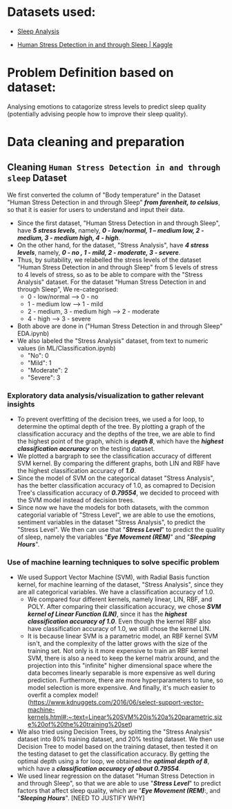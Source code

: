 # Datasets used:

- [Sleep Analysis](https://data.world/dataorg1/stress-analysis)

- [Human Stress Detection in and through Sleep | Kaggle](https://www.kaggle.com/laavanya/human-stress-detection-in-and-through-sleep?select=SaYoPillow.csv)



# Problem Definition based on dataset:

Analysing emotions to catagorize stress levels to predict sleep quality (potentially advising people how to improve their sleep quality).



# Data cleaning and preparation

## Cleaning `Human Stress Detection in and through sleep` Dataset

We first converted the column of "Body temperature" in the Dataset "Human Stress Detection in and through Sleep" ***from farenheit, to celsius***, so that it is easier for users to understand and input their data.  

- Since the first dataset, "Human Stress Detection in and through Sleep", have ***5 stress levels***, namely, ***0 - low/normal, 1 – medium low, 2 - medium, 3 - medium high, 4 - high***.  
- On the other hand, for the dataset, "Stress Analysis", have ***4 stress levels***, namely, ***0 - no , 1 - mild, 2 - moderate, 3 - severe***.  
- Thus, by suitability, we relabelled the stress levels of the dataset "Human Stress Detection in and through Sleep" from 5 levels of stress to 4 levels of stress, so as to be able to compare with the "Stress Analysis" dataset. For the dataset "Human Stress Detection in and through Sleep", We re-categorised:  
  - 0 - low/normal --> 0 - no  
  - 1 - medium low --> 1 - mild  
  - 2 - medium, 3 - medium high --> 2 - moderate  
  - 4 - high --> 3 - severe  
- Both above are done in ("Human Stress Detection in and through Sleep" EDA.ipynb)
- We also labeled the "Stress Analysis" dataset, from text to numeric values (in ML/Classification.ipynb)  
  - "No": 0
  - "Mild": 1
  - "Moderate": 2
  - "Severe": 3  

### Exploratory data analysis/visualization to gather relevant insights

- To prevent overfitting of the decision trees, we used a for loop, to determine the optimal depth of the tree. By plotting a graph of the classification accuracy and the depths of the tree, we are able to find the highest point of the graph, which is ***depth 8***, which have the ***highest classification accruracy*** on the testing dataset.  
- We plotted a bargraph to see the classification accuracy of different SVM kernel. By comparing the different graphs, both LIN and RBF have the highest classification accuracy of ***1.0***.  
- Since the model of SVM on the categorical dataset "Stress Analysis", has the better classification accuracy of 1.0, as comapred to Decision Tree's classification accuracy of ***0.79554***, we decided to proceed with the SVM model instead of decision trees.  
- Since now we have the models for both datasets, with the common categorial variable of "Stress Level", we are able to use the emotions, sentiment variables in the dataset "Stress Analysis", to predict the "Stress Level". We then can use that "***Stress Level***" to predict the quality of sleep, namely the variables "***Eye Movement (REM)***" and "***Sleeping Hours***".

### Use of machine learning techniques to solve specific problem

- We used Support Vector Machine (SVM), with Radial Basis function kernel, for machine learning of the dataset, "Stress Analysis", since they are all categorical variables. We have a classification accuracy of 1.0.  
  - We compared four different kernels, namely linear, LIN, RBF, and POLY. After comparing their classification accuracy, we chose ***SVM kernel of Linear Function (LIN)***, since it has the ***highest classification accuracy of 1.0***. Even though the kernel RBF also have classification accuracy of 1.0, we still chose the kernel LIN.  
  - It is because linear SVM is a parametric model, an RBF kernel SVM isn't, and the complexity of the latter grows with the size of the training set. Not only is it more expensive to train an RBF kernel SVM, there is also a need to keep the kernel matrix around, and the projection into this "infinite" higher dimensional space where the data becomes linearly separable is more expensive as well during prediction. Furthermore, there are more hyperparameters to tune, so model selection is more expensive. And finally, it's much easier to overfit a complex model! (https://www.kdnuggets.com/2016/06/select-support-vector-machine-kernels.html#:~:text=Linear%20SVM%20is%20a%20parametric,size%20of%20the%20training%20set)  
- We also tried using Decision Trees, by splitting the "Stress Analysis" dataset into 80% training dataset, and 20% testing dataset. We then use Decision Tree to model based on the training dataset, then tested it on the testing dataset to get the classification accuracy.  By getting the optimal depth using a for loop, we obtained the ***optimal depth of 8***, which have a ***classification accuracy of about 0.79554***.  
- We used linear regression on the dataset "Human Stress Detection in and through Sleep", so that we are able to use "***Stress Level***" to predict factors that affect sleep quality, which are "***Eye Movement (REM)***:, and "***Sleeping Hours***". [NEED TO JUSTIFY WHY]  